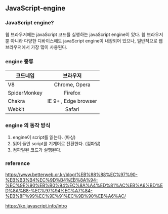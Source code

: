 ## JavaScript-engine

### JavaScript engine?

웹 브라우저에는 javaScript 코드를 실행하는 javaScript engine이 있다.
웹 브라우저 뿐 아니라 다양한 디바이스에도 javaScript engine이 내장되어 있으나, 일반적으로 웹 브라우저에서 가장 많이 사용된다.

### engine 종류

| 코드네임 | 브라우저 |
| -------|:------:|
|V8 | Chrome, Opera|
|SpiderMonkey |Firefox|
|Chakra | IE 9+ , Edge browser|
|Webkit | Safari|


### engine 의 동작 방식

1. engine이 script를 읽는다. (파싱)
2. 읽어 들인 script를 기계어로 전환한다. (컴파일)
3. 컴파일된 코드가 실행된다.


### reference
https://www.betterweb.or.kr/blog/%EB%88%88%EC%97%90-%EB%B3%B4%EC%9D%B4%EB%8A%94-%EC%9E%90%EB%B0%94%EC%8A%A4%ED%81%AC%EB%A6%BD%ED%8A%B8-%EC%97%94%EC%A7%84-%EB%8F%99%EC%9E%91%EC%9B%90%EB%A6%AC/

https://ko.javascript.info/intro
